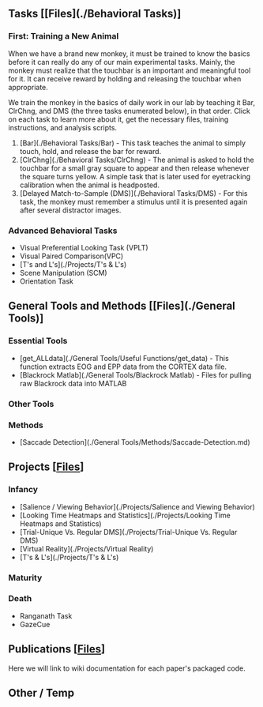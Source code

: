 ## Tasks [[Files](./Behavioral Tasks)]
### First: Training a New Animal
When we have a brand new monkey, it must be trained to know the basics before it can really do any of our main experimental tasks.  Mainly, the monkey must realize that the touchbar is an important and meaningful tool for it.  It can receive reward by holding and releasing the touchbar when appropriate.

We train the monkey in the basics of daily work in our lab by teaching it Bar, ClrChng, and DMS (the three tasks enumerated below), in that order.  Click on each task to learn more about it, get the necessary files, training instructions, and analysis scripts.

1. [Bar](./Behavioral Tasks/Bar) - This task teaches the animal to simply touch, hold, and release the bar for reward.
2. [ClrChng](./Behavioral Tasks/ClrChng) - The animal is asked to hold the touchbar for a small gray square to appear and then release whenever the square turns yellow.  A simple task that is later used for eyetracking calibration when the animal is headposted.  
3. [Delayed Match-to-Sample (DMS)](./Behavioral Tasks/DMS) - For this task, the monkey must remember a stimulus until it is presented again after several distractor images.

### Advanced Behavioral Tasks

* Visual Preferential Looking Task (VPLT)
* Visual Paired Comparison(VPC)
* [T's and L's](./Projects/T's & L's)
* Scene Manipulation (SCM)
* Orientation Task

## General Tools and Methods [[Files](./General Tools)]

### Essential Tools 
* [get_ALLdata](./General Tools/Useful Functions/get_data) - This function extracts EOG and EPP data from the CORTEX data file.
* [Blackrock Matlab](./General Tools/Blackrock Matlab) - Files for pulling raw Blackrock data into MATLAB

### Other Tools

### Methods
* [Saccade Detection](./General Tools/Methods/Saccade-Detection.md)

## Projects [[Files](./Projects)]
### Infancy
* [Salience / Viewing Behavior](./Projects/Salience and Viewing Behavior)
* [Looking Time Heatmaps and Statistics](./Projects/Looking Time Heatmaps and Statistics)
* [Trial-Unique Vs. Regular DMS](./Projects/Trial-Unique Vs. Regular DMS)
* [Virtual Reality](./Projects/Virtual Reality)
* [T's & L's](./Projects/T's & L's)

### Maturity

### Death
* Ranganath Task
* GazeCue

## Publications [[Files](./Publications)]
Here we will link to wiki documentation for each paper's packaged code.

## Other / Temp